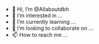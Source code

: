 - 👋 Hi, I’m @Allaboutdbh
- 👀 I’m interested in ...
- 🌱 I’m currently learning ...
- 💞️ I’m looking to collaborate on ...
- 📫 How to reach me ...

<!---
Allaboutdbh/Allaboutdbh is a ✨ special ✨ repository because its `README.md` (this file) appears on your GitHub profile.
You can click the Preview link to take a look at your changes.
--->

